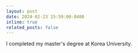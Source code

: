 ```yaml
---
layout: post
date: 2024-02-23 15:59:00-0400
inline: true
related_posts: false
---
```


I completed my master's degree at Korea University.